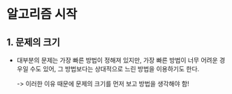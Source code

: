 # 알고리즘 시작

## 1. 문제의 크기

- 대부분의 문제는 가장 빠른 방법이 정해져 있지만, 가장 빠른 방법이 너무 어려운 경우일 수도 있어, 그 방법보다는 상대적으로 느린 방법을 이용하기도 한다.

  -> 이러한 이유 때문에 문제의 크기를 먼저 보고 방법을 생각해야 함!

